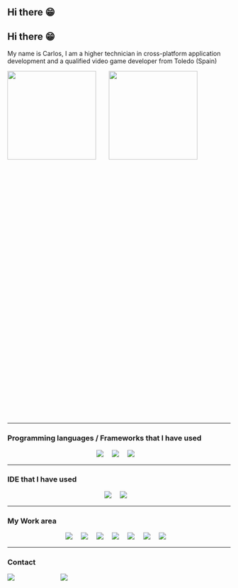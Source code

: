 ## Hi there :grin:

## Hi there :grin:

My name is Carlos, I am a higher technician in cross-platform application development and a qualified video game developer from Toledo (Spain)


<div style="height:20%;">
    <img src="https://github-readme-stats.vercel.app/api?username=chaconmoon&show_icons=true&theme=dracula&rank_icon=github"style="height:200px; margin-right:5%">
    <img src="https://github-readme-stats.vercel.app/api/top-langs/?username=chaconmoon&theme=dracula"style="height:200px;">
</div>

- - -

### Programming languages / Frameworks that I have used

<div align="center">
<a href="./README_Python.md"><img src="https://skillicons.dev/icons?i=python" style="10px; margin-right:3%" /></a>
<a href="./README_Unity.md"><img src="https://skillicons.dev/icons?i=unity" style="20px;margin-right:3%" /></a>
<a href="./README_DOT_NET.md"><img src="https://skillicons.dev/icons?i=dotnet" style="20px;margin-right:3%" /></a>
</div>

---
### IDE that I have used
<div align="center">
<a href="https://visualstudio.microsoft.com/es/"><img src="https://skillicons.dev/icons?i=visualstudio" style="10px; margin-right:3%" /></a>
<a href="https://code.visualstudio.com"><img src="https://skillicons.dev/icons?i=vscode" style="10px; margin-right:3%" /></a>
</div>

---
### My Work area
<div align="center">
<a href="https://git-scm.com"><img src="https://skillicons.dev/icons?i=git" style="10px; margin-right:3%" /></a>
<a href="https://github.com/ChaconMoon"><img src="https://skillicons.dev/icons?i=github" style="10px; margin-right:3%" /></a>
<a href="https://www.linkedin.com"><img src="https://skillicons.dev/icons?i=linkedin" style="10px; margin-right:3%" /></a>
<a href="https://ubuntu.com"><img src="https://skillicons.dev/icons?i=ubuntu" style="10px; margin-right:3%" /></a>
<a href="https://www.microsoft.com/es-es/windows"><img src="https://skillicons.dev/icons?i=windows" style="10px; margin-right:3%" /></a>
<a href="https://x.com/chaconmoon_DEV"><img src="https://skillicons.dev/icons?i=twitter" style="10px; margin-right:3%" /></a>
<a href="https://obsidian.md"><img src="https://skillicons.dev/icons?i=obsidian" style="10px; margin-right:3%" /></a>
</div>

---

### Contact

<a href="mailto:chaconmoondev@gmail.com" style="margin-right:50px"><img src="https://img.shields.io/badge/Contact-Profesional%20Email-red?logo=gmail&logoColor=red"></a>
<a href="https://www.linkedin.com/in/carlos-chacón-0991781b8/" style="margin-left:50px"><img src="https://img.shields.io/badge/Linkedin-blue"></a>
